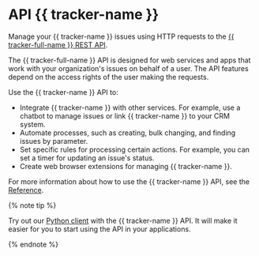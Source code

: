# API {{ tracker-name }}

Manage your {{ tracker-name }} issues using HTTP requests to the [{{ tracker-full-name }} REST API](../about-api.md).

The {{ tracker-full-name }} API is designed for web services and apps that work with your organization's issues on behalf of a user. The API features depend on the access rights of the user making the requests.

Use the {{ tracker-name }} API to:

- Integrate {{ tracker-name }} with other services. For example, use a chatbot to manage issues or link {{ tracker-name }} to your CRM system.
- Automate processes, such as creating, bulk changing, and finding issues by parameter.
- Set specific rules for processing certain actions. For example, you can set a timer for updating an issue's status.
- Create web browser extensions for managing {{ tracker-name }}.

For more information about how to use the {{ tracker-name }} API, see the [Reference](../about-api.md).


{% note tip %}

Try out our [Python client](python.md) with the {{ tracker-name }} API. It will make it easier for you to start using the API in your applications.

{% endnote %}

